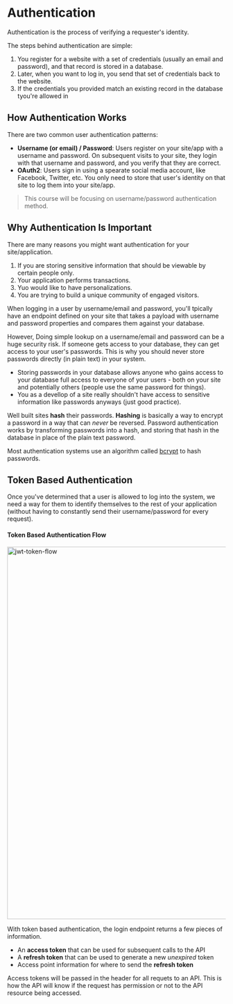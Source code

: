 # Authentication

Authentication is the process of verifying a requester's identity.

The steps behind authentication are simple:
1. You register for a website with a set of credentials (usually an email and password), and that record is stored in a database.
2. Later, when you want to log in, you send that set of credentials back to the website.
3. If the credentials you provided match an existing record in the database tyou're allowed in


## How Authentication Works

There are two common user authentication patterns:

* **Username (or email) / Password**: Users register on your site/app with a username and password. On subsequent visits to your site, they login with that username and password, and you verify that they are correct.
* **OAuth2**: Users sign in using a spearate social media account, like Facebook, Twitter, etc. You only need to store that user's identity on that site to log them into your site/app.

> This course will be focusing on username/password authentication method.

## Why Authentication Is Important

There are many reasons you might want authentication for your site/application.
1. If you are storing sensitive information that should be viewable by certain people only.
2. Your application performs transactions.
3. Yuo would like to have personalizations.
4. You are trying to build a unique community of engaged visitors.

When logging in a user by username/email and password, you'll tpically have an endpoint defined on your site that takes a payload with username and password properties and compares them against your database.

However, Doing simple lookup on a username/email and password can be a huge security risk. If someone gets access to your database, they can get access to your user's passwords. This is why you should never store passwords directly (in plain text) in your system.

* Storing passwords in your database allows anyone who gains access to your database full access to everyone of your users - both on your site and potentially others (people use the same password for things).
* You as a devellop of a site really shouldn't have access to sensitive information like passwords anyways (just good practice).

Well built sites **hash** their passwords. **Hashing** is basically a way to encrypt a password in a way that can _never_ be reversed. Password authentication works by transforming passwords into a hash, and storing that hash in the database in place of the plain text password.

Most authentication systems use an algorithm called [bcrypt](https://en.wikipedia.org/wiki/Bcrypt) to hash passwords.


## Token Based Authentication

Once you've determined that a user is allowed to log into the system, we need a way for them to identify themselves to the rest of your application (without having to constantly send their username/password for every request).

#### Token Based Authentication Flow
<img width="857" alt="jwt-token-flow" src="https://user-images.githubusercontent.com/2818462/55676601-35169a80-58a6-11e9-9f98-1733ac2e0c9b.png">

With token based authentication, the login endpoint returns a few pieces of information.
* An **access token** that can be used for subsequent calls to the API
* A **refresh token** that can be used to generate a new _unexpired_ token
* Access point information for where to send the **refresh token**

Access tokens will be passed in the header for all requets to an API. This is how the API will know if the request has permission or not to the API resource being accessed.
